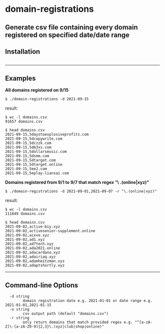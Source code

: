 # domain-registrations
Generate csv file containing every domain registered on specified date/date range
---

## Installation
```

```

---

## Examples 

**All domains registered on 9/15**
```
$ ./domain-registrations -d 2021-09-15
```

result:
```
$ wc -l domains.csv
91657 domains.csv
```

```
$ head domains.csv
2021-09-15,5daystoexplosiveprofits.com
2021-09-15,5dcopywrite.com
2021-09-15,5dczzk.com
2021-09-15,5dm3xs.com
2021-09-15,5dollarsmusic.com
2021-09-15,5dsmm.com
2021-09-15,5dtarget.com
2021-09-15,5dtarget.online
2021-09-15,5ee2.com
2021-09-15,5eplay-liansai.com
```

**Domains registered from 9/1 to 9/7 that match regex "\ .(online|xyz)"**
```
$ ./domain-registrations -d 2021-09-01,2021-09-07 -r "\.(online|xyz)"
```

result:
```
$ wc -l domains.csv
111849 domains.csv

$ head domains.csv
2021-09-02,active-biy.xyz
2021-09-02,activesenior-supplement.online
2021-09-02,acxve.xyz
2021-09-02,ad1.xyz
2021-09-02,ad7tech.xyz
2021-09-02,ada2021.online
2021-09-02,adacardano.xyz
2021-09-02,adairiaq.xyz
2021-09-02,adamheitzman.xyz
2021-09-02,adaptshortly.xyz
```

---

## Command-line Options
```
  -d string
        domain registration date e.g. 2021-01-01 or date range e.g. 2021-01-01,2021-01-15
  -o string
        csv output path (default "domains.csv")
  -r string
        only return domains that match provided regex e.g. "^[a-zA-Z]\-[a-zA-Z0-9]{2,3}\.(xyz|club|shop|online)"
```
